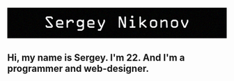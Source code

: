 ![Header](https://github.com/skr1pmen/skr1pmen/blob/main/assets/header.png)

## Hi, my name is Sergey. I'm 22. And I'm a programmer and web-designer.